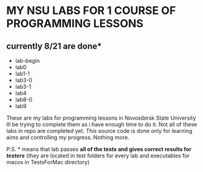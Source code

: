 # **MY NSU LABS FOR 1 COURSE OF PROGRAMMING LESSONS**
## currently 8/21 are done*

- lab-begin
- lab0
- lab1-1
- lab3-0
- lab3-1
- lab4
- lab8-0
- lab9

These are my labs for programming lessons in Novosibirsk State University
Ill be trying to complete them as i have enough time to do it.
Not all of these labs in repo are completed yet.
This source code is done only for learning aims and controlling my progress. Nothing more.

P.S. * means that lab passes **all of the tests and gives correct results for _testers_** (they are located in test folders for every lab and executables for macos in TestsForMac directory)
